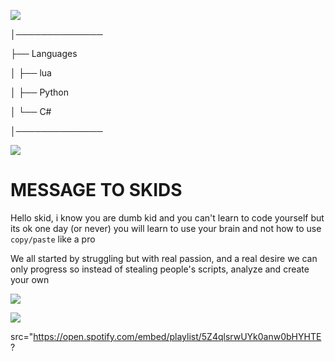    <img src="https://media.discordapp.net/attachments/980846760379445328/982688239104163840/epik.gif"/></a>
        

  


│──────────────          

├── Languages

│   ├── lua

│   ├── Python

│   └── C#

│──────────────


   <img src="https://media.discordapp.net/attachments/981047324811857940/982692143829221456/ezgif.com-gif-maker.gif"/></a>    



# MESSAGE TO SKIDS

Hello skid, i know you are dumb kid and you can't learn to code yourself but its ok one day (or never) you will learn to use your brain and not how to use `copy/paste` like a pro

We all started by struggling but with real passion, and a real desire we can only progress so instead of stealing people's scripts, analyze and create your own




   <img src="https://discord.c99.nl/widget/theme-1/909623557670187090.png"/></a>
   
   
   <img src="https://komarev.com/ghpvc/?username=4gh9&style=for-the-badge"/></a>
   
   src="https://open.spotify.com/embed/playlist/5Z4qlsrwUYk0anw0bHYHTE?
